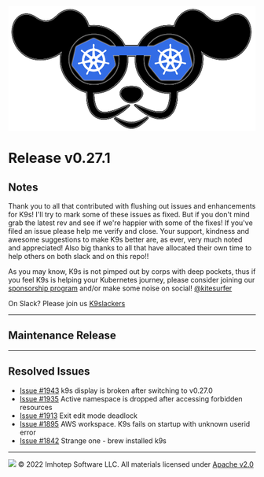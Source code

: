 <img src="https://raw.githubusercontent.com/derailed/k9s/master/assets/k9s.png" align="center" width="800" height="auto"/>

# Release v0.27.1

## Notes

Thank you to all that contributed with flushing out issues and enhancements for K9s! I'll try to mark some of these issues as fixed. But if you don't mind grab the latest rev and see if we're happier with some of the fixes! If you've filed an issue please help me verify and close. Your support, kindness and awesome suggestions to make K9s better are, as ever, very much noted and appreciated! Also big thanks to all that have allocated their own time to help others on both slack and on this repo!!

As you may know, K9s is not pimped out by corps with deep pockets, thus if you feel K9s is helping your Kubernetes journey, please consider joining our [sponsorship program](https://github.com/sponsors/derailed) and/or make some noise on social! [@kitesurfer](https://twitter.com/kitesurfer)

On Slack? Please join us [K9slackers](https://join.slack.com/t/k9sers/shared_invite/enQtOTA5MDEyNzI5MTU0LWQ1ZGI3MzliYzZhZWEyNzYxYzA3NjE0YTk1YmFmNzViZjIyNzhkZGI0MmJjYzhlNjdlMGJhYzE2ZGU1NjkyNTM)

---

## Maintenance Release

---

## Resolved Issues

* [Issue #1943](https://github.com/zloom/k9s/issues/1943) k9s display is broken after switching to v0.27.0
* [Issue #1935](https://github.com/zloom/k9s/issues/1935) Active namespace is dropped after accessing forbidden resources
* [Issue #1913](https://github.com/zloom/k9s/issues/1913) Exit edit mode deadlock
* [Issue #1895](https://github.com/zloom/k9s/issues/1895) AWS workspace. K9s fails on startup with unknown userid error
* [Issue #1842](https://github.com/zloom/k9s/issues/1842) Strange one - brew installed k9s

---

<img src="https://raw.githubusercontent.com/derailed/k9s/master/assets/imhotep_logo.png" width="32" height="auto"/> © 2022 Imhotep Software LLC. All materials licensed under [Apache v2.0](http://www.apache.org/licenses/LICENSE-2.0)
